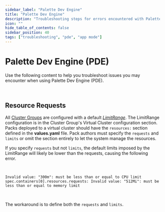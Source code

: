 ```yaml
---
sidebar_label: "Palette Dev Engine"
title: "Palette Dev Engine"
description: "Troubleshooting steps for errors encountered with Palette Dev Engine."
icon: ""
hide_table_of_contents: false
sidebar_position: 40
tags: ["troubleshooting", "pde", "app mode"]
---
```


# Palette Dev Engine (PDE)

Use the following content to help you troubleshoot issues you may encounter when using Palette Dev Engine (PDE).

<br />

## Resource Requests

All [Cluster Groups](../clusters/cluster-groups/cluster-groups.md) are configured with a default [_LimitRange_](https://kubernetes.io/docs/concepts/policy/limit-range/). The LimitRange configuration is in the Cluster Group's Virtual Cluster configuration section. Packs deployed to a virtual cluster should have the `resources:` section defined in the **values.yaml** file. Pack authors must specify the `requests` and `limits` or omit the section entirely to let the system manage the resources.

If you specify `requests` but not `limits`, the default limits imposed by the LimitRange will likely be lower than the requests, causing the following error.

<br />

```shell hideClipboard
Invalid value: "300m": must be less than or equal to CPU limit spec.containers[0].resources.requests: Invalid value: "512Mi": must be less than or equal to memory limit
```

<br />

The workaround is to define both the `requests` and `limits`.

<br />
